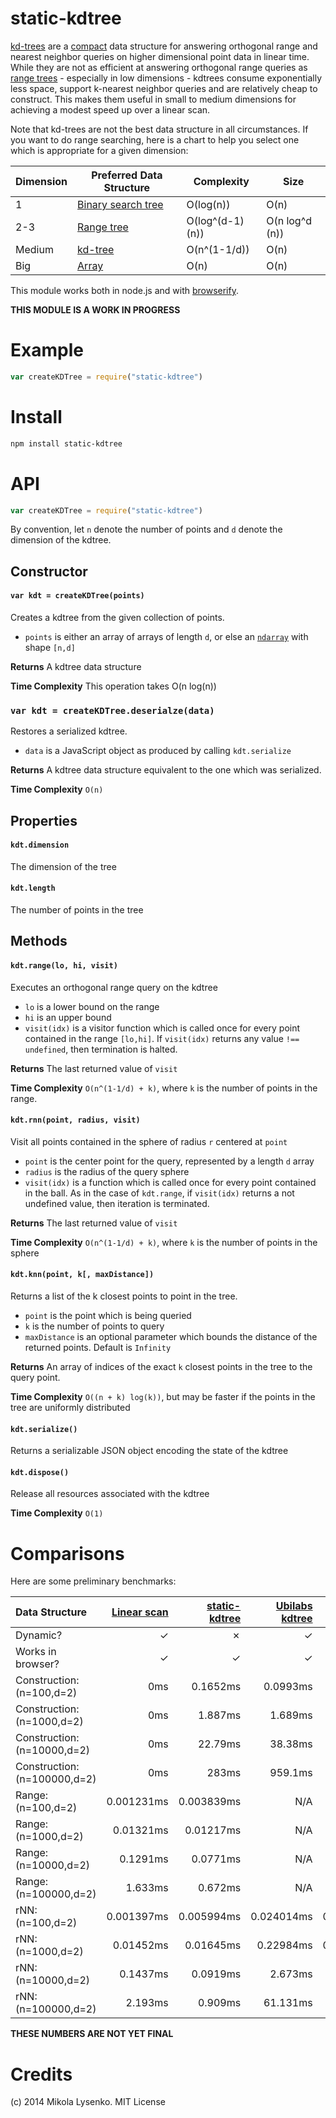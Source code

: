 static-kdtree
=============
[kd-trees](http://en.wikipedia.org/wiki/K-d_tree) are a [compact](http://en.wikipedia.org/wiki/Succinct_data_structure) data structure for answering orthogonal range and nearest neighbor queries on higher dimensional point data in linear time.  While they are not as efficient at answering orthogonal range queries as [range trees](http://en.wikipedia.org/wiki/Range_tree) - especially in low dimensions - kdtrees consume exponentially less space, support k-nearest neighbor queries and are relatively cheap to construct. This makes them useful in small to medium dimensions for achieving a modest speed up over a linear scan.

Note that kd-trees are not the best data structure in all circumstances. If you want to do range searching, here is a chart to help you select one which is appropriate for a given dimension:

| Dimension | Preferred Data Structure | Complexity | Size |
|-----------|--------------------------|------------|------|
|     1     | [Binary search tree](http://en.wikipedia.org/wiki/Binary_search_tree)       |  O(log(n)) | O(n) |
|    2-3    | [Range tree](http://en.wikipedia.org/wiki/Range_tree)               | O(log^(d-1)(n)) | O(n log^d (n)) |
|   Medium  | [kd-tree](http://en.wikipedia.org/wiki/K-d_tree)                  | O(n^(1-1/d)) | O(n) |
|   Big     | [Array](http://en.wikipedia.org/wiki/Array_data_structure)                    | O(n)       | O(n) |

This module works both in node.js and with [browserify](http://browserify.org/).

**THIS MODULE IS A WORK IN PROGRESS**

# Example

```javascript
var createKDTree = require("static-kdtree")


```

# Install

```sh
npm install static-kdtree
```

# API

```javascript
var createKDTree = require("static-kdtree")
```

By convention, let `n` denote the number of points and `d` denote the dimension of the kdtree.

## Constructor

#### `var kdt = createKDTree(points)`
Creates a kdtree from the given collection of points.

* `points` is either an array of arrays of length `d`, or else an [`ndarray`](https://github.com/mikolalysenko/ndarray) with shape `[n,d]`

**Returns** A kdtree data structure

**Time Complexity** This operation takes O(n log(n))

### `var kdt = createKDTree.deserialze(data)`
Restores a serialized kdtree.

* `data` is a JavaScript object as produced by calling `kdt.serialize`

**Returns** A kdtree data structure equivalent to the one which was serialized.

**Time Complexity** `O(n)`

## Properties

#### `kdt.dimension`
The dimension of the tree

#### `kdt.length`
The number of points in the tree

## Methods

#### `kdt.range(lo, hi, visit)`
Executes an orthogonal range query on the kdtree

* `lo` is a lower bound on the range
* `hi` is an upper bound
* `visit(idx)` is a visitor function which is called once for every point contained in the range `[lo,hi]`. If `visit(idx)` returns any value `!== undefined`, then termination is halted.

**Returns** The last returned value of `visit`

**Time Complexity** `O(n^(1-1/d) + k)`, where `k` is the number of points in the range.

#### `kdt.rnn(point, radius, visit)`
Visit all points contained in the sphere of radius `r` centered at `point`

* `point` is the center point for the query, represented by a length `d` array
* `radius` is the radius of the query sphere
* `visit(idx)` is a function which is called once for every point contained in the ball.  As in the case of `kdt.range`, if `visit(idx)` returns a not undefined value, then iteration is terminated.

**Returns** The last returned value of `visit`

**Time Complexity** `O(n^(1-1/d) + k)`, where `k` is the number of points in the sphere

#### `kdt.knn(point, k[, maxDistance])`
Returns a list of the k closest points to point in the tree.

* `point` is the point which is being queried
* `k` is the number of points to query
* `maxDistance` is an optional parameter which bounds the distance of the returned points. Default is `Infinity`

**Returns** An array of indices of the exact `k` closest points in the tree to the query point.

**Time Complexity** `O((n + k) log(k))`, but may be faster if the points in the tree are uniformly distributed

#### `kdt.serialize()`
Returns a serializable JSON object encoding the state of the kdtree

#### `kdt.dispose()`
Release all resources associated with the kdtree

**Time Complexity** `O(1)`

# Comparisons

Here are some preliminary benchmarks:

| Data Structure | [Linear scan](http://en.wikipedia.org/wiki/Brute-force_search) | [static-kdtree](https://github.com/mikolalysenko/static-kdtree) | [Ubilabs kdtree](https://github.com/ubilabs/kd-tree-javascript) | [node-kdtree](https://github.com/justinethier/node-kdtree) | [look-alike](https://github.com/axiomzen/Look-Alike) |
|:---|---:|---:|---:|---:|---:|
| Dynamic? | ✓ | ✗ | ✓ | ✓ | ✗ |
| Works in browser? | ✓ | ✓ | ✓ | ✗ | ✓ |
| Construction: (n=100,d=2) | 0ms | 0.1652ms | 0.0993ms | 0.0358ms | 0.7314ms |
| Construction: (n=1000,d=2) | 0ms | 1.887ms | 1.689ms | 0.419ms | 9.728ms |
| Construction: (n=10000,d=2) | 0ms | 22.79ms | 38.38ms | 6.42ms | 157.42ms |
| Construction: (n=100000,d=2) | 0ms | 283ms | 959.1ms | 124.3ms | 2379.9ms |
| Range: (n=100,d=2) | 0.001231ms | 0.003839ms | N/A | N/A | N/A |
| Range: (n=1000,d=2) | 0.01321ms | 0.01217ms | N/A | N/A | N/A |
| Range: (n=10000,d=2) | 0.1291ms | 0.0771ms | N/A | N/A | N/A |
| Range: (n=100000,d=2) | 1.633ms | 0.672ms | N/A | N/A | N/A |
| rNN: (n=100,d=2) | 0.001397ms | 0.005994ms | 0.024014ms | 0.00231ms | N/A |
| rNN: (n=1000,d=2) | 0.01452ms | 0.01645ms | 0.22984ms | 0.01893ms | N/A |
| rNN: (n=10000,d=2) | 0.1437ms | 0.0919ms | 2.673ms | 0.1838ms | N/A |
| rNN: (n=100000,d=2) | 2.193ms | 0.909ms | 61.131ms | 2.527ms | N/A |

**THESE NUMBERS ARE NOT YET FINAL**


# Credits
(c) 2014 Mikola Lysenko. MIT License